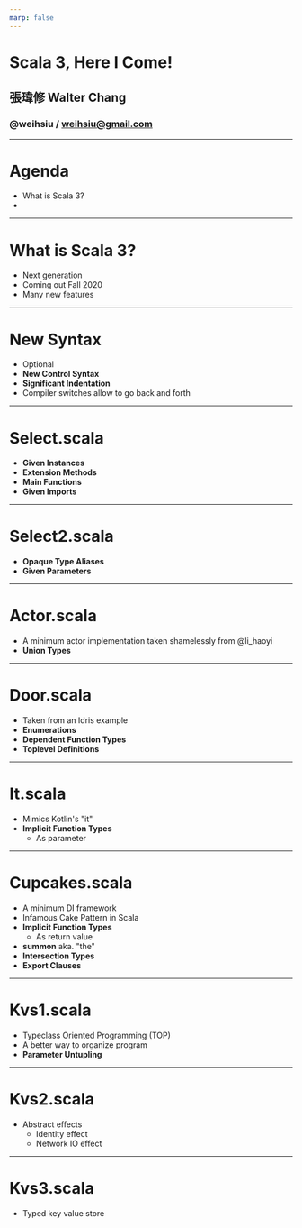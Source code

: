 ```yaml
---
marp: false
---
```

# Scala 3, Here I Come!
## 張瑋修 Walter Chang
### @weihsiu / weihsiu@gmail.com

---
# Agenda
- What is Scala 3?
- 
---
# What is Scala 3?
- Next generation 
- Coming out Fall 2020
- Many new features
---
# New Syntax
- Optional
- **New Control Syntax**
- **Significant Indentation**
- Compiler switches allow to go back and forth
---
# Select.scala
- **Given Instances**
- **Extension Methods**
- **Main Functions**
- **Given Imports**
---
# Select2.scala
- **Opaque Type Aliases**
- **Given Parameters**
---
# Actor.scala
- A minimum actor implementation taken shamelessly from @li_haoyi
- **Union Types**
---
# Door.scala
- Taken from an Idris example
- **Enumerations**
- **Dependent Function Types**
- **Toplevel Definitions**
---
# It.scala
- Mimics Kotlin's "it"
- **Implicit Function Types**
  - As parameter
---
# Cupcakes.scala
- A minimum DI framework
- Infamous Cake Pattern in Scala
- **Implicit Function Types**
  - As return value
- **summon** aka. "the"
- **Intersection Types**
- **Export Clauses**
---
# Kvs1.scala
- Typeclass Oriented Programming (TOP)
- A better way to organize program
- **Parameter Untupling**
---
# Kvs2.scala
- Abstract effects
  - Identity effect
  - Network IO effect
---
# Kvs3.scala
- Typed key value store

